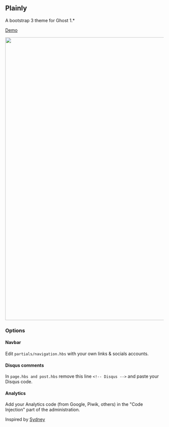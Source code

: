 ## Plainly

A bootstrap 3 theme for Ghost 1.*

[Demo](http://mrjuliuss.net)

<img src="https://raw.github.com/MrJuliuss/plainly/master/screenshot.png" width="900" />

### Options

#### Navbar

Edit `partials/navigation.hbs` with your own links & socials accounts.

#### Disqus comments

In `page.hbs and post.hbs` remove this line `<!-- Disqus -->` and paste your Disqus code.

#### Analytics

Add your Analytics code (from Google, Piwik, others) in the "Code Injection" part of the administration.

Inspired by [Sydney](https://github.com/seanosaur/sydney)
